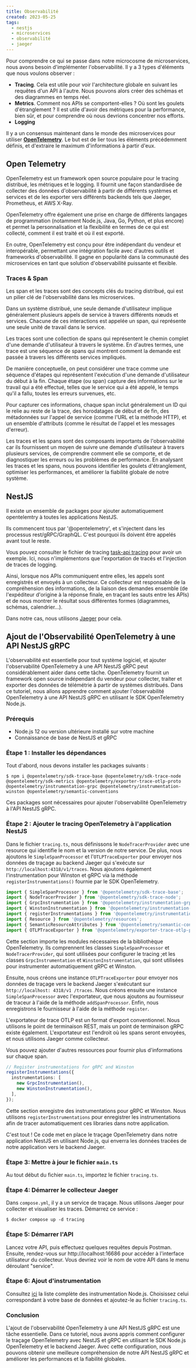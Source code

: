 ```yaml
---
title: Observabilité
created: 2023-05-25
tags:
  - nestjs
  - microservices
  - observabilité
  - jaeger
---
```


Pour comprendre ce qui se passe dans notre microcosme de microservices, nous avons besoin d'implémenter l'observabilité. Il y a 3 types d'éléments que nous voulons observer :
 - **Tracing**. Cela est utile pour voir l'architecture globale en suivant les requêtes d'un API à l'autre. Nous pouvons alors créer des schémas et des diagrammes en temps réel.
 - **Metrics**. Comment nos APIs se comportent-elles ? Où sont les goulets d'étranglement ? Il est utile d'avoir des métriques pour la performance, bien sûr, et pour comprendre où nous devrions concentrer nos efforts.
 - **Logging**

Il y a un consensus maintenant dans le monde des microservices pour utiliser [**OpenTelemetry**](https://opentelemetry.io/docs/). Le but est de lier tous les éléments précédemment définis, et d'extraire le maximum d'informations à partir d'eux.  

## Open Telemetry

OpenTelemetry est un framework open source populaire pour le tracing distribué, les métriques et le logging. Il fournit une façon standardisée de collecter des données d'observabilité à partir de différents systèmes et services et de les exporter vers différents backends tels que Jaeger, Prometheus, et AWS X-Ray. 

OpenTelemetry offre également une prise en charge de différents langages de programmation (notamment Node.js, Java, Go, Python, et plus encore) et permet la personnalisation et la flexibilité en termes de ce qui est collecté, comment il est traité et où il est exporté.

En outre, OpenTelemetry est conçu pour être indépendant du vendeur et interopérable, permettant une intégration facile avec d'autres outils et frameworks d'observabilité. Il gagne en popularité dans la communauté des microservices en tant que solution d'observabilité puissante et flexible.

### Traces & Span

Les span et les traces sont des concepts clés du tracing distribué, qui est un pilier clé de l'observabilité dans les microservices.

Dans un système distribué, une seule demande d'utilisateur implique généralement plusieurs appels de service à travers différents nœuds et services. Chacune de ces interactions est appelée un span, qui représente une seule unité de travail dans le service. 

Les traces sont une collection de spans qui représentent le chemin complet d'une demande d'utilisateur à travers le système. En d'autres termes, une trace est une séquence de spans qui montrent comment la demande est passée à travers les différents services impliqués.

De manière conceptuelle, on peut considérer une trace comme une séquence d'étapes qui représentent l'exécution d'une demande d'utilisateur du début à la fin. Chaque étape (ou span) capture des informations sur le travail qui a été effectué, telles que le service qui a été appelé, le temps qu'il a fallu, toutes les erreurs survenues, etc.

Pour capturer ces informations, chaque span inclut généralement un ID qui le relie au reste de la trace, des horodatages de début et de fin, des métadonnées sur l'appel de service (comme l'URL et la méthode HTTP), et un ensemble d'attributs (comme le résultat de l'appel et les messages d'erreur).

Les traces et les spans sont des composants importants de l'observabilité car ils fournissent un moyen de suivre une demande d'utilisateur à travers plusieurs services, de comprendre comment elle se comporte, et de diagnostiquer les erreurs ou les problèmes de performance. En analysant les traces et les spans, nous pouvons identifier les goulets d'étranglement, optimiser les performances, et améliorer la fiabilité globale de notre système.

## NestJS

Il existe un ensemble de packages pour ajouter automatiquement opentelemtry à toutes les applications NestJS. 

Ils commencent tous par '@opentelemetry', et s'injectent dans les processus rest/gRPC/GraphQL. C'est pourquoi ils doivent être appelés avant tout le reste.

Vous pouvez consulter le fichier de tracing [task-api tracing](https://github.com/MohammadBnei/grpc-task-manager/blob/main/auth-api/src/config/tracing.ts) pour avoir un exemple. Ici, nous n'implémentons que l'exportation de tracés et l'injection de traces de logging.

Ainsi, lorsque nos APIs communiquent entre elles, les appels sont enregistrés et envoyés à un collecteur. Ce collecteur est responsable de la compréhension des informations, de la liaison des demandes ensemble (de l'expéditeur d'origine à la réponse finale, en traçant les sauts entre les APIs) et de nous montrer le résultat sous différentes formes (diagrammes, schémas, calendrier...).

Dans notre cas, nous utilisons [Jaeger](https://www.jaegertracing.io) pour cela.

## Ajout de l'Observabilité OpenTelemetry à une API NestJS gRPC

L'observabilité est essentielle pour tout système logiciel, et ajouter l'observabilité OpenTelemetry à une API NestJS gRPC peut considérablement aider dans cette tâche. OpenTelemetry fournit un framework open source indépendant du vendeur pour collecter, traiter et exporter des données de télémétrie à partir de systèmes distribués. Dans ce tutoriel, nous allons apprendre comment ajouter l'observabilité OpenTelemetry à une API NestJS gRPC en utilisant le SDK OpenTelemetry Node.js.

### Prérequis
- Node.js 12 ou version ultérieure installé sur votre machine
- Connaissance de base de NestJS et gRPC

### Étape 1 : Installer les dépendances
Tout d'abord, nous devons installer les packages suivants :
```shell
$ npm i @opentelemetry/sdk-trace-base @opentelemetry/sdk-trace-node @opentelemetry/sdk-metrics @opentelemetry/exporter-trace-otlp-proto @opentelemetry/instrumentation-grpc @opentelemetry/instrumentation-winston @opentelemetry/semantic-conventions
```
Ces packages sont nécessaires pour ajouter l'observabilité OpenTelemetry à l'API NestJS gRPC.

### Étape 2 : Ajouter le tracing OpenTelemetry à l'application NestJS
Dans le fichier `tracing.ts`, nous définissons le `NodeTracerProvider` avec une resource qui identifie le nom et la version de notre service. De plus, nous ajoutons le `SimpleSpanProcessor` et l'`OTLPTraceExporter` pour envoyer nos données de traçage au backend Jaeger qui s'exécute sur `http://localhost:4318/v1/traces`. Nous ajoutons également l'instrumentation pour Winston et gRPC via la méthode `registerInstrumentations()` fournie par le SDK OpenTelemetry. 

```typescript
import { SimpleSpanProcessor } from '@opentelemetry/sdk-trace-base';
import { NodeTracerProvider } from '@opentelemetry/sdk-trace-node';
import { GrpcInstrumentation } from '@opentelemetry/instrumentation-grpc';
import { WinstonInstrumentation } from '@opentelemetry/instrumentation-winston';
import { registerInstrumentations } from '@opentelemetry/instrumentation';
import { Resource } from '@opentelemetry/resources';
import { SemanticResourceAttributes } from '@opentelemetry/semantic-conventions';
import { OTLPTraceExporter } from '@opentelemetry/exporter-trace-otlp-proto';
```
Cette section importe les modules nécessaires de la bibliothèque OpenTelemetry. Ils comprennent les classes `SimpleSpanProcessor` et` NodeTracerProvider`, qui sont utilisées pour configurer le tracing ;et les classes `GrpcInstrumentation` et `WinstonInstrumentation`, qui sont utilisées pour instrumenter automatiquement gRPC et Winston. 

Ensuite, nous créons une instance `OTLPTraceExporter` pour envoyer nos données de traçage vers le backend Jaeger s'exécutant sur `http://localhost: 4318/v1 /traces`. Nous créons ensuite une instance `SimpleSpanProcessor` avec l'exportateur, que nous ajoutons au fournisseur de traceur à l'aide de la méthode `addSpanProcessor`. Enfin, nous enregistrons le fournisseur à l'aide de la méthode `register`.

L'exportateur de trace OTLP est un format d'export conventionnel. Nous utilisons le point de terminaison REST, mais un point de terminaison gRPC existe également. L'exportateur est l'endroit où les spans seront envoyées, et nous utilisons Jaeger comme collecteur.

Vous pouvez ajouter d'autres ressources pour fournir plus d'informations sur chaque span. 

```ts
// Register instrumentations for gRPC and Winston
registerInstrumentations({
  instrumentations: [
    new GrpcInstrumentation(),
    new WinstonInstrumentation(),
  ],
});
```

Cette section enregistre des instrumentations pour gRPC et Winston. Nous utilisons `registerInstrumentations` pour enregistrer les instrumentations afin de tracer automatiquement ces libraries dans notre application.

C'est tout ! Ce code met en place le traçage OpenTelemetry dans notre application NestJS en utilisant Node.js, qui enverra les données tracées de notre application vers le backend Jaeger.

### Étape 3: Mettre à jour le fichier `main.ts`
Au tout début du fichier `main.ts`, importez le fichier `tracing.ts`. 

### Étape 4: Démarrer le collecteur Jaeger
Dans `compose.yml`, il y a un service de traçage. Nous utilisons Jaeger pour collecter et visualiser les traces. 
Démarrez ce service :
```shell
$ docker compose up -d tracing
```

### Étape 5: Démarrer l'API
Lancez votre API, puis effectuez quelques requêtes depuis Postman. Ensuite, rendez-vous sur http://localhost:16686 pour accéder à l'interface utilisateur du collecteur. Vous devriez voir le nom de votre API dans le menu déroulant "service".


### Étape 6: Ajout d'instrumentation
Consultez [ici](https://github.com/open-telemetry/opentelemetry-js-contrib/tree/main/plugins/node) la liste complète des instrumentation Node.js. Choisissez celui correspondant à votre base de données et ajoutez-le au fichier `tracing.ts`.

### Conclusion
L'ajout de l'observabilité OpenTelemetry à une API NestJS gRPC est une tâche essentielle. Dans ce tutoriel, nous avons appris comment configurer le traçage OpenTelemetry avec NestJS et gRPC en utilisant le SDK Node.js OpenTelemetry et le backend Jaeger. Avec cette configuration, nous pouvons obtenir une meilleure compréhension de notre API NestJS gRPC et améliorer les performances et la fiabilité globales.